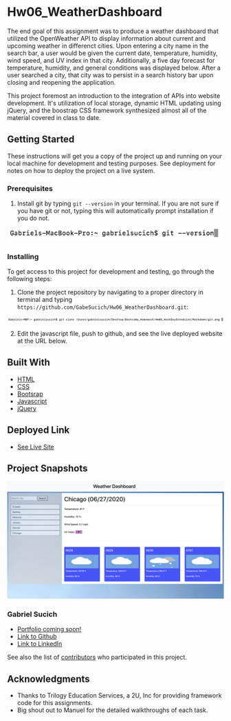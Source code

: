 # Hw06_WeatherDashboard

The end goal of this assignment was to produce a weather dashboard that utilized the OpenWeather API to display information about current and upcoming weather in differenct cities. Upon entering a city name in the search bar, a user would be given the current date, temperature, humidity, wind speed, and UV index in that city. Additionally, a five day forecast for temperature, humidity, and general conditions was displayed below. After a user searched a city, that city was to persist in a search history bar upon closing and reopening the application.

This project foremost an introduction to the integration of APIs into website development. It's utilization of local storage, dynamic HTML updating using jQuery, and the boostrap CSS framework synthesized almost all of the material covered in class to date.

## Getting Started

These instructions will get you a copy of the project up and running on your local machine for development and testing purposes. See deployment for notes on how to deploy the project on a live system.

### Prerequisites

1. Install git by typing `git --version` in your terminal. If you are not sure if you have git or not, typing this will automatically prompt installation if you do not.

![Image](Markdown/git.png)

### Installing

To get access to this project for development and testing, go through the following steps:

1. Clone the project repository by navigating to a proper directory in terminal and typing `https://github.com/GabeSucich/Hw06_WeatherDashboard.git`:

![image](Markdown/gitclone.png)

2. Edit the javascript file, push to github, and see the live deployed website at the URL below.

## Built With

* [HTML](https://developer.mozilla.org/en-US/docs/Web/HTML)
* [CSS](https://developer.mozilla.org/en-US/docs/Web/CSS)
* [Bootsrap](https://getbootstrap.com/docs/4.5/getting-started/introduction/)
* [Javascript](https://developer.mozilla.org/en-US/docs/Web/JavaScript)
* [jQuery](https://developer.mozilla.org/en-US/docs/Glossary/jQuery)

## Deployed Link

* [See Live Site](https://gabesucich.github.io/Hw06_WeatherDashboard/)

## Project Snapshots

![demo](Markdown/project.png)

### Gabriel Sucich

- [Portfolio coming soon!](#)
- [Link to Github](https://github.com/GabeSucich)
- [Link to LinkedIn](www.linkedin.com/in/gabriel-sucich-6a28a71a8)

See also the list of [contributors](https://github.com/GabeSucich/Hw06_WeatherDashboard/contributors) who participated in this project.

## Acknowledgments

* Thanks to Trilogy Education Services, a 2U, Inc for providing framework code for this assignments.
* Big shout out to Manuel for the detailed walkthroughs of each task.